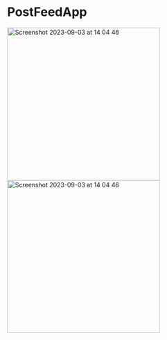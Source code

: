 # PostFeedApp

<img width="352" alt="Screenshot 2023-09-03 at 14 04 46" src="https://github.com/realeti/PostFeedApp/assets/30148823/ccf130e2-0720-45e0-a7ed-40825291ce20">
<img width="352" alt="Screenshot 2023-09-03 at 14 04 46" src="https://github.com/realeti/PostFeedApp/assets/30148823/fe313b33-6d9c-438e-b327-1c21f2faaf3d">
